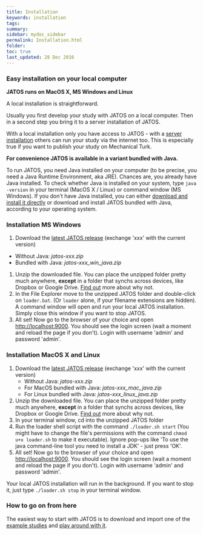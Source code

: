 ```yaml
---
title: Installation
keywords: installation
tags:
summary:
sidebar: mydoc_sidebar
permalink: Installation.html
folder:
toc: true
last_updated: 28 Dec 2016
---
```


### Easy installation on your local computer

**JATOS runs on MacOS X, MS Windows and Linux**

A local installation is straightforward.

Usually you first develop your study with JATOS on a local computer. Then in a second step you bring it to a server installation of JATOS.

With a local installation only you have access to JATOS - with a [server installation](JATOS-on-a-server.html) others can run your study via the internet too. This is especially true if you want to publish your study on Mechanical Turk.

**For convenience JATOS is available in a variant bundled with Java.**

To run JATOS, you need Java installed on your computer (to be precise, you need a Java Runtime Environment, aka JRE). Chances are, you already have Java installed. To check whether Java is installed on your system, type `java -version` in your terminal (MacOS X / Linux) or command window (MS Windows). 
If you don't have Java installed, you can either [download and install it directly](http://www.oracle.com/technetwork/java/javase/downloads/index.html) or download and install JATOS bundled with Java, according to your operating system. 


### Installation MS Windows 

1. Download the [latest JATOS release](https://github.com/JATOS/JATOS/releases/latest) (exchange 'xxx' with the current version)
 * Without Java: *jatos-xxx.zip*
 * Bundled with Java: *jatos-xxx_win_java.zip*
1. Unzip the downloaded file. You can place the unzipped folder pretty much anywhere, **except** in a folder that synchs across devices, like Dropbox or Google Drive. [Find out](Troubleshooting.html#database-is-corrupted.html) more about why not.
1. In the File Explorer move to the unzipped JATOS folder and double-click on `loader.bat`. (Or `loader` alone, if your filename extensions are hidden). A command window will open and run your local JATOS installation. Simply close this window if you want to stop JATOS.
1. All set! Now go to the browser of your choice and open [http://localhost:9000](http://localhost:9000). You should see the login screen (wait a moment and reload the page if you don't). Login with username 'admin' and password 'admin'.

### Installation MacOS X and Linux

1. Download the [latest JATOS release](https://github.com/JATOS/JATOS/releases/latest) (exchange 'xxx' with the current version)
   * Without Java: *jatos-xxx.zip*
   * For MacOS bundled with Java: *jatos-xxx_mac_java.zip*
   * For Linux bundled with Java: *jatos-xxx_linux_java.zip*
1. Unzip the downloaded file. You can place the unzipped folder pretty much anywhere, **except** in a folder that synchs across devices, like Dropbox or Google Drive. [Find out](Troubleshooting.html#database-is-corrupted.html) more about why not.
1. In your terminal window, cd into the unzipped JATOS folder
1. Run the loader shell script with the command `./loader.sh start` (You might have to change the file's permissions with the command `chmod u+x loader.sh` to make it executable). Ignore pop-ups like 'To use the java command-line tool you need to install a JDK' - just press 'OK'.
1. All set! Now go to the browser of your choice and open [http://localhost:9000](http://localhost:9000). You should see the login screen (wait a moment and reload the page if you don't). Login with username 'admin' and password 'admin'.

Your local JATOS installation will run in the background. If you want to stop it, just type `./loader.sh stop` in your terminal window.

### How to go on from here

The easiest way to start with JATOS is to download and import one of the [example studies](http://v3.jatos.org/Example-Studies.html) and [play around with it](Get-started.html).
